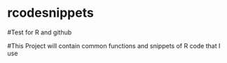 # rcodesnippets

#Test for R and github

#This Project will contain common functions and snippets of R code that I use